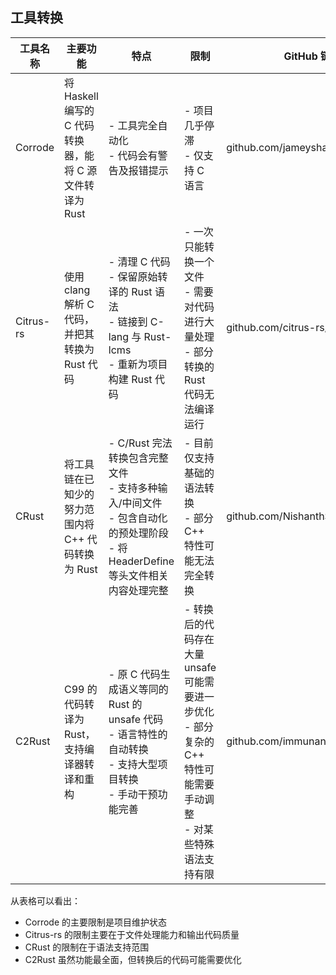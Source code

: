 ## 工具转换

| 工具名称 | 主要功能 | 特点 | 限制 | GitHub 链接 |
|----------|----------|------|------|-------------|
| Corrode | 将 Haskell 编写的 C 代码转换器，能将 C 源文件转译为 Rust | - 工具完全自动化<br>- 代码会有警告及报错提示 | - 项目几乎停滞<br>- 仅支持 C 语言 | github.com/jameysharp/corrode |
| Citrus-rs | 使用 clang 解析 C 代码，并把其转换为 Rust 代码 | - 清理 C 代码<br>- 保留原始转译的 Rust 语法<br>- 链接到 C-lang 与 Rust-lcms<br>- 重新为项目构建 Rust 代码 | - 一次只能转换一个文件<br>- 需要对代码进行大量处理<br>- 部分转换的 Rust 代码无法编译运行 | github.com/citrus-rs/citrus |
| CRust | 将工具链在已知少的努力范围内将 C++ 代码转换为 Rust | - C/Rust 完法转换包含完整文件<br>- 支持多种输入/中间文件<br>- 包含自动化的预处理阶段<br>- 将 HeaderDefine 等头文件相关内容处理完整 | - 目前仅支持基础的语法转换<br>- 部分 C++ 特性可能无法完全转换 | github.com/NishanthSpShetty/crust/ |
| C2Rust | C99 的代码转译为 Rust，支持编译器转译和重构 | - 原 C 代码生成语义等同的 Rust 的 unsafe 代码<br>- 语言特性的自动转换<br>- 支持大型项目转换<br>- 手动干预功能完善 | - 转换后的代码存在大量 unsafe 可能需要进一步优化<br>- 部分复杂的 C++ 特性可能需要手动调整<br>- 对某些特殊语法支持有限 | github.com/immunant/c2rust |

从表格可以看出：
- Corrode 的主要限制是项目维护状态
- Citrus-rs 的限制主要在于文件处理能力和输出代码质量
- CRust 的限制在于语法支持范围
- C2Rust 虽然功能最全面，但转换后的代码可能需要优化